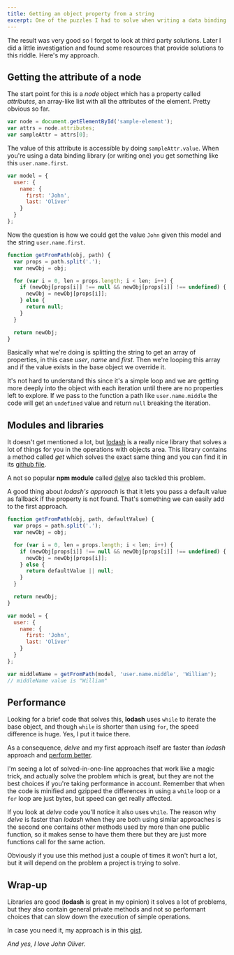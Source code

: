 ```yaml
---
title: Getting an object property from a string
excerpt: One of the puzzles I had to solve when writing a data binding script was how to get the value of a property from the value of an attribute. As always, I decided to go my own way before looking for other solutions.
---
```


The result was very good so I forgot to look at third party solutions. Later I did a little investigation and found some resources that provide solutions to this riddle. Here's my approach.

## Getting the attribute of a node

The start point for this is a _node_ object which has a property called _attributes_, an array-like list with all the attributes of the element. Pretty obvious so far.

```js
var node = document.getElementById('sample-element');
var attrs = node.attributes;
var sampleAttr = attrs[0];
```

The value of this attribute is accessible by doing `sampleAttr.value`. When you're using a data binding library (or writing one) you get something like this `user.name.first`.

```js
var model = {
  user: {
    name: {
      first: 'John',
      last: 'Oliver'
    }
  }
};
```

Now the question is how we could get the value `John` given this model and the string `user.name.first`.

```js
function getFromPath(obj, path) {
  var props = path.split('.');
  var newObj = obj;

  for (var i = 0, len = props.length; i < len; i++) {
    if (newObj[props[i]] !== null && newObj[props[i]] !== undefined) {
      newObj = newObj[props[i]];
    } else {
      return null;
    }
  }

  return newObj;
}
```

Basically what we're doing is splitting the string to get an array of properties, in this case _user_, _name_ and _first_. Then we're looping this array and if the value exists in the base object we override it.

It's not hard to understand this since it's a simple loop and we are getting more deeply into the object with each iteration until there are no properties left to explore. If we pass to the function a path like `user.name.middle` the code will get an `undefined` value and return `null` breaking the iteration.

## Modules and libraries

It doesn't get mentioned a lot, but [lodash](//lodash.com) is a really nice library that solves a lot of things for you in the operations with objects area. This library contains a method called _get_ which solves the exact same thing and you can find it in its [github file](//github.com/lodash/lodash/blob/master/lodash.js#L9386).

A not so popular **npm module** called [delve](//www.npmjs.com/package/delve) also tackled this problem.

A good thing about _lodash's approach_ is that it lets you pass a default value as fallback if the property is not found. That's something we can easily add to the first approach.

```js
function getFromPath(obj, path, defaultValue) {
  var props = path.split('.');
  var newObj = obj;

  for (var i = 0, len = props.length; i < len; i++) {
    if (newObj[props[i]] !== null && newObj[props[i]] !== undefined) {
      newObj = newObj[props[i]];
    } else {
      return defaultValue || null;
    }
  }

  return newObj;
}

var model = {
  user: {
    name: {
      first: 'John',
      last: 'Oliver'
    }
  }
};

var middleName = getFromPath(model, 'user.name.middle', 'William');
// middleName value is "William"
```

## Performance

Looking for a brief code that solves this, **lodash** uses `while` to iterate the base object, and though `while` is shorter than using `for`, the speed difference is huge. Yes, I put it twice there.

As a consequence, _delve_ and my first approach itself are faster than _lodash_ approach and [perform better](//jsperf.com/lodash-get-vs-monster-method/2).

I'm seeing a lot of solved-in-one-line approaches that work like a magic trick, and actually solve the problem which is great, but they are not the best choices if you're taking performance in account. Remember that when the code is minified and gzipped the differences in using a `while` loop or a `for` loop are just bytes, but speed can get really affected.

If you look at _delve_ code you'll notice it also uses `while`. The reason why _delve_ is faster than _lodash_ when they are both using similar approaches is the second one contains other methods used by more than one public function, so it makes sense to have them there but they are just more functions call for the same action.

Obviously if you use this method just a couple of times it won't hurt a lot, but it will depend on the problem a project is trying to solve.

## Wrap-up

Libraries are good (**lodash** is great in my opinion) it solves a lot of problems, but they also contain general private methods and not so performant choices that can slow down the execution of simple operations.

In case you need it, my approach is in this [gist](//gist.github.com/jeremenichelli/63b75db9434272b16d1d).

_And yes, I love John Oliver._
